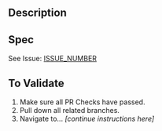## Description
<!-- Add description of work done here -->

## Spec

See Issue: [ISSUE_NUMBER]()

## To Validate

1. Make sure all PR Checks have passed.
2. Pull down all related branches.
3. Navigate to... _[continue instructions here]_